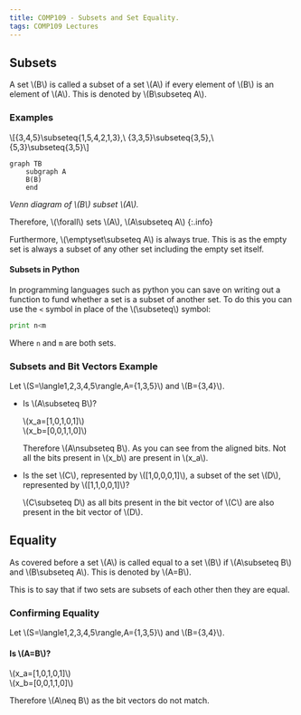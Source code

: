 ```yaml
---
title: COMP109 - Subsets and Set Equality.
tags: COMP109 Lectures
---
```

## Subsets
A set &#92;(B&#92;) is called a subset of a set &#92;(A&#92;) if every element of &#92;(B&#92;) is an element of &#92;(A&#92;). This is denoted by &#92;(B\subseteq A&#92;).

### Examples
&#92;[\{3,4,5\}\subseteq\{1,5,4,2,1,3\},\ \{3,3,5\}\subseteq\{3,5\},\ \{5,3\}\subseteq\{3,5\}&#92;]


```mermaid
graph TB
    subgraph A
    B(B)
    end
```
*Venn diagram of &#92;(B&#92;) subset &#92;(A&#92;).*

Therefore, &#92;(\forall&#92;) sets &#92;(A&#92;), &#92;(A\subseteq A&#92;)
{:.info}

Furthermore, &#92;(\emptyset\subseteq A&#92;) is always true. This is as the empty set is always a subset of any other set including the empty set itself.

#### Subsets in Python
In programming languages such as python you can save on writing out a function to fund whether a set is a subset of another set. To do this you can use the `<` symbol in place of the &#92;(\subseteq&#92;) symbol:

```python
print n<m
```

Where `n` and `m` are both sets.

### Subsets and Bit Vectors Example
Let &#92;(S=\langle1,2,3,4,5\rangle,A=\{1,3,5\}&#92;) and &#92;(B=\{3,4\}&#92;).

* Is &#92;(A\subseteq B&#92;)?

	&#92;(x_a=[1,0,1,0,1]&#92;)  
	&#92;(x_b=[0,0,1,1,0]&#92;)
	
	Therefore &#92;(A\nsubseteq B&#92;). As you can see from the aligned bits. Not all the bits present in &#92;(x_b&#92;) are present in &#92;(x_a&#92;).

* Is the set &#92;(C&#92;), represented by &#92;([1,0,0,0,1]&#92;), a subset  of the set &#92;(D&#92;), represented by &#92;([1,1,0,0,1]&#92;)?
	
	&#92;(C\subseteq D&#92;) as all bits present in the bit vector of &#92;(C&#92;) are also present in the bit vector of &#92;(D&#92;).
	
## Equality
As covered before a set &#92;(A&#92;) is called equal to a set &#92;(B&#92;) if &#92;(A\subseteq B&#92;) and &#92;(B\subseteq A&#92;). This is denoted by &#92;(A=B&#92;).

This is to say that if two sets are subsets of each other then they are equal.

### Confirming Equality
Let &#92;(S=\langle1,2,3,4,5\rangle,A=\{1,3,5\}&#92;) and &#92;(B=\{3,4\}&#92;).

#### Is &#92;(A=B&#92;)?
&#92;(x_a=[1,0,1,0,1]&#92;)  
&#92;(x_b=[0,0,1,1,0]&#92;)

Therefore &#92;(A\neq B&#92;) as the bit vectors do not match.
